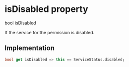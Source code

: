 


# isDisabled property









bool isDisabled
  




<p>If the service for the permission is disabled.</p>



## Implementation

```dart
bool get isDisabled => this == ServiceStatus.disabled;
```








